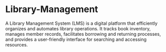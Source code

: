 # Library-Management
 A Library Management System (LMS) is a digital platform that efficiently organizes and automates library operations. It tracks book inventory, manages member records, facilitates borrowing and returning processes, and provides a user-friendly interface for searching and accessing resources.
